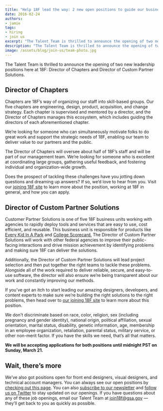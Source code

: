 ```yaml
---
title: "Help 18F lead the way: 2 new open positions to guide our business and our people"
date: 2016-02-24
authors:
- jamie
tags:
- hiring
- join us
excerpt: "The Talent Team is thrilled to announce the opening of two new leadership positions here at 18F: Director of Chapters and Director of Custom Partner Solutions"
description: "The Talent Team is thrilled to announce the opening of two new leadership positions here at 18F: Director of Chapters and Director of Custom Partner Solutions"
image: /assets/blog/join-us/team-photo.jpg
---
```


The Talent Team is thrilled to announce the opening of two new
leadership positions here at 18F: Director of Chapters and Director of
Custom Partner Solutions.

Director of Chapters
--------------------

Chapters are 18F’s way of organizing our staff into skill-based groups.
Our five chapters are engineering, design, product, acquisition, and
change strategy. Each chapter is supervised and mentored by a director,
and the Director of Chapters manages this ecosystem, which includes
guiding the directors of each aforementioned chapter.

We’re looking for someone who can simultaneously motivate folks to do
great work and support the strategic needs of 18F, enabling our team to
deliver value to our partners and the public.

The Director of Chapters will oversee about half of 18F’s staff and will
be part of our management team. We’re looking for someone who is
excellent at coordinating large groups, gathering useful feedback, and
fostering individual and organization-wide growth.

Does the prospect of tackling these challenges have you jotting down
questions and dreaming up answers? If so, we’d love to hear from you.
Visit our [joining 18F site](https://pages.18f.gov/joining-18f/) to
learn more about the position, working at 18F in general, and how you
can apply.

Director of Custom Partner Solutions
------------------------------------

Customer Partner Solutions is one of five 18F business units working
with agencies to rapidly deploy tools and services that are easy to use,
cost efficient, and reusable. This business unit is responsible for
products like [Every Kid In A Park](https://www.everykidinapark.gov/)
and [College Scorecard.](https://collegescorecard.ed.gov/) The Director of Custom
Partner Solutions will work with other federal agencies to
improve their public-facing interactions and drive mission achievement
by identifying problems and making sure 18F can deliver the solutions.

Additionally, the Director of Custom Partner Solutions will lead project
selection and then put together the right teams to tackle these
problems. Alongside all of the work required to deliver reliable,
secure, and easy-to-use software, the director will also ensure we’re
being transparent about our work and constantly improving our methods.

If you’ve got an itch to start leading our amazing designers,
developers, and content experts to make sure we’re building the right
solutions to the right problems, then head over to [our joining 18F
site](https://pages.18f.gov/joining-18f/) to learn more about this
position.

We don't discriminate based on race, color, religion, sex (including
pregnancy and gender identity), national origin, political affiliation,
sexual orientation, marital status, disability, genetic information,
age, membership in an employee organization, retaliation, parental
status, military service, or other non-merit factor. If you have the
skills we need, that’s all that matters.

**We will be accepting applications for both positions until midnight PST
on Sunday, March 21.**

Wait, there’s more
------------------

We’ve also got positions open for front end designers, visual designers,
and technical account managers. You can always see our open positions by
[checking out this
page](https://pages.18f.gov/joining-18f/roles-and-teams/). You can also
[subscribe to our newsletter](https://18f.gsa.gov/#newsletter) and
[follow us on Twitter](https://twitter.com/18F/) to stay updated on
our openings. If you have questions about any of these job openings,
email our Talent Team at [join18f@gsa.gov](mailto:join18f@gsa.gov) —
they’ll get back to you as quickly as possible.
